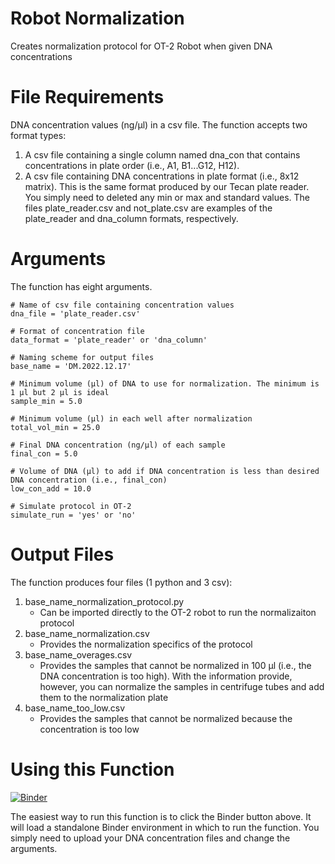 # Robot Normalization
Creates normalization protocol for OT-2 Robot when given DNA concentrations

# File Requirements
DNA concentration values (ng/µl) in a csv file. The function accepts two format types:
1. A csv file containing a single column named dna_con that contains concentrations in plate order (i.e., A1, B1...G12, H12).
2. A csv file containing DNA concentrations in plate format (i.e., 8x12 matrix). This is the same format produced by our Tecan plate reader. You simply need to deleted any min or max and standard values. The files plate_reader.csv and not_plate.csv are examples of the plate_reader and dna_column formats, respectively. 

# Arguments
The function has eight arguments. 
```
# Name of csv file containing concentration values
dna_file = 'plate_reader.csv'

# Format of concentration file
data_format = 'plate_reader' or 'dna_column'

# Naming scheme for output files
base_name = 'DM.2022.12.17'

# Minimum volume (µl) of DNA to use for normalization. The minimum is 1 µl but 2 µl is ideal
sample_min = 5.0

# Minimum volume (µl) in each well after normalization
total_vol_min = 25.0

# Final DNA concentration (ng/µl) of each sample
final_con = 5.0

# Volume of DNA (µl) to add if DNA concentration is less than desired DNA concentration (i.e., final_con)
low_con_add = 10.0

# Simulate protocol in OT-2
simulate_run = 'yes' or 'no'
```

# Output Files
The function produces four files (1 python and 3 csv):
1. base_name_normalization_protocol.py
    - Can be imported directly to the OT-2 robot to run the normalizaiton protocol 
2. base_name_normalization.csv
    - Provides the normalization specifics of the protocol
3. base_name_overages.csv
    - Provides the samples that cannot be normalized in 100 µl (i.e., the DNA concentration is too high). With the information provide, however, you can normalize the samples in centrifuge tubes and add them to the normalization plate
4. base_name_too_low.csv
    - Provides the samples that cannot be normalized because the concentration is too low

# Using this Function
[![Binder](https://mybinder.org/badge_logo.svg)](https://mybinder.org/v2/gh/jdylanmaddox/Robot_Normalization/HEAD?labpath=index.ipynb)

The easiest way to run this function is to click the Binder button above. It will load a standalone Binder environment in which to run the function. You simply need to upload your DNA concentration files and change the arguments. 
